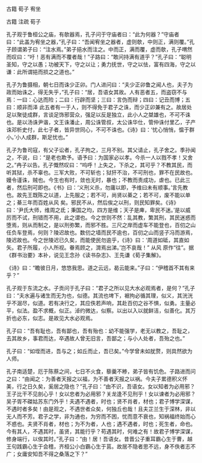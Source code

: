  
 古籍 荀子 宥坐 
 
 
 
 
 
 古籍 注疏 
 荀子 
 

孔子观于鲁桓公之庙，有欹器焉，孔子问于守庙者曰：“此为何器？”守庙者曰：“此盖为宥坐之器，”孔子曰：“吾闻宥坐之器者，虚则欹，中则正，满则覆。”孔子顾谓弟子曰：“注水焉。”弟子挹水而注之。中而正，满而覆，虚而欹，孔子喟然而叹曰：“吁！恶有满而不覆者哉！”子路曰：“敢问持满有道乎？”孔子曰：“聪明圣知，守之以愚；功被天下，守之以让；勇力抚世，守之以怯，富有四海，守之以谦：此所谓挹而损之之道也。”

 
孔子为鲁摄相，朝七日而诛少正卯。门人进问曰：“夫少正卯鲁之闻人也，夫子为政而始诛之，得无失乎，”孔子曰：“居，吾语女其故。人有恶者五，而盗窃不与焉：一曰：心达而险；二曰：行辟而坚；三曰：言伪而辩；四曰：记丑而博；五曰：顺非而泽 此五者有一于人，则不得免于君子之诛，而少正卯兼有之。故居处足以聚徒成群，言谈足饰邪营众，强足以反是独立，此小人之桀雄也，不可不诛也。是以汤诛尹谐，文王诛潘止，周公诛管叔，太公诛华仕，管仲诛付里乙，子产诛邓析史付，此七子者，皆异世同心，不可不诛也。《诗》曰：‘忧心悄悄，愠于群小。’小人成群，斯足忧也。”

 
孔子为鲁司寇，有父子讼者，孔子拘之，三月不别。其父请止，孔子舍之。季孙闻之，不说，曰：“是老也欺予。语予曰：为国家必以孝。今杀一人以戮不孝！又舍之。”冉子以告。孔子慨然叹曰：“呜呼！上失之，下杀之，其可乎？不教其民，而听其狱，杀不辜也。三军大败，不可斩也；狱犴不治，不可刑也，罪不在民故也。嫚令谨诛，贼也。今生也有时，敛也无时，暴也；不教而责成功，虐也。已此三者，然后刑可即也。《书》曰：‘义刑义杀，勿庸以即，予维曰未有顺事。’言先教也。故先王既陈之以道，上先服之；若不可，尚贤以綦之；若不可，废不能以单之；綦三年而百姓从风 矣。邪民不从，然后俟之以刑，则民知罪矣。《诗》曰：‘尹氏大师，维周之氐；秉国之均，四方是维；天子是庳，卑民不迷。’是以威厉而不试，刑错而不用，此之谓也。今之世则不然：乱其教，繁其刑，其民迷惑而堕焉，则从而制之，是以刑弥繁，而邪不胜。三尺之岸而虚车不能登也，百仞之山任负车登焉，何则？陵迟故也。数仞之墙而民不逾也，百仞之山而竖子冯而游焉，陵迟故也。今之世陵迟已久矣，而能使民勿逾乎，《诗》曰：‘周道如砥，其直如矢。君子所履，小人所视。眷焉顾之，潸焉出涕。’岂不哀哉！” 从风 原作“往”。据《群书治要》本补，说见王念孙《读书杂志》、王先谦《荀子集解》。

 
《诗》曰：“瞻彼日月，悠悠我思。道之云远，曷云能来。”子曰：“伊稽首不其有来乎？”

 
孔子观于东流之水。子贡问于孔子曰：“君子之所以见大水必观焉者，是何？”孔子曰：“夫水遍与诸生而无为也，似德。其流也埤下，裾拘必循其理，似义，其洸洸乎不淈尽，似道。若有决行之，其应佚若声响，其赴百仞之谷不惧，似勇。主量必平，似法。盈不求概，似正。淖约微达，似察。以出以入以就鲜洁，似善化。其万折也必东，似志。是故见大水必观焉。

 
孔子曰：“吾有耻也，吾有鄙也，吾有殆也：幼不能强学，老无以教之，吾耻之，去其故乡，事君而达，卒遇故人曾无旧言，吾鄙之；与小人处者，吾殆之也。”

 
孔子曰：“如垤而进，吾与之；如丘而止，吾已矣。”今学曾未如肬赘，则具然欲为人师。

 
孔子南适楚，厄于陈蔡之间，七日不火食，藜羹不糁，弟子皆有饥色。子路进而问之曰：“由闻之：为善者天报之以福，为不善者天报之以祸。今夫子累德积义怀美，行之日久矣，奚居之隐也？”孔子曰：“由不识，吾语女。女以知者为必用邪？王子比干不见剖心乎！女以忠者为必用邪？关龙逢不见刑乎！女以谏者为必用邪？吴子胥不磔姑苏东门外乎！夫遇不遇者，时也；贤不肖者，材也；君子博学深谋，不遇时者多矣！由是观之，不遇世者众矣，何独丘也哉！且夫芷兰生于深林，非以无人而不芳。君子之学，非为通也，为穷而不困，忧而意不衰也，知祸福终始而心不惑也。夫贤不肖者，材也；为不为者，人也；遇不遇者，时也；死生者，命也。今有其人，不遇其时，虽贤，其能行乎？苟遇其时，何难之有！故君子博学深谋，修身端行，以俟其时。”孔子曰：“由！居！吾语女。昔晋公子重耳霸心生于曹，越王句践霸心生于会稽，齐桓公小白霸心生于莒。故居不隐者思不远，身不佚者志不广；女庸安知吾不得之桑落之下？”

 